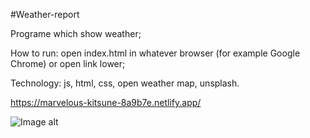 #Weather-report

Programe which show weather;

How to run:
open index.html in whatever browser (for example Google Chrome) or open link lower;

Technology:
js,
html,
css,
open weather map,
unsplash.

https://marvelous-kitsune-8a9b7e.netlify.app/

![Image alt](https://github.com/africanecMorj/Weather-report/blob/main/%D0%A1%D0%BD%D0%B8%D0%BC%D0%BE%D0%BA%20%D1%8D%D0%BA%D1%80%D0%B0%D0%BD%D0%B0%20(182).png)

